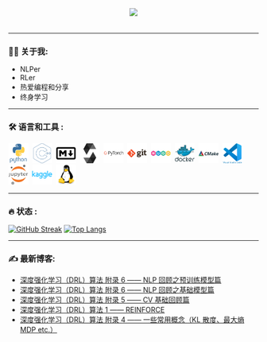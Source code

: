 <div id="header" align="center">
  <img src="https://media.giphy.com/media/M9gbBd9nbDrOTu1Mqx/giphy.gif" width="100"/>
  <div><img src="https://komarev.com/ghpvc/?username=amulil&style=flat-square&color=blue&label=  +访问量+  &style=flat-square&style=plastic" alt=""/></div>
</div>

---

### :man_technologist: 关于我:
- NLPer
- RLer
- 热爱编程和分享
- 终身学习

---

### :hammer_and_wrench: 语言和工具 :
<div>
  <img src="https://github.com/devicons/devicon/blob/master/icons/python/python-original-wordmark.svg" title="python" alt="python" width="40" height="40"/>&nbsp;
  <img src="https://github.com/devicons/devicon/blob/master/icons/cplusplus/cplusplus-line.svg" title="c++" alt="C++" width="40" height="40"/>&nbsp;
  <img src="https://github.com/devicons/devicon/blob/master/icons/markdown/markdown-original.svg" title="original" alt="original" width="40" height="40"/>&nbsp;
  <img src="https://github.com/devicons/devicon/blob/master/icons/solidity/solidity-original.svg" title="solidity" alt=solidity" width="40" height="40"/>&nbsp;
  <img src="https://github.com/devicons/devicon/blob/master/icons/pytorch/pytorch-original-wordmark.svg" title="pytorch" alt="pytorch" width="40" height="40"/>&nbsp;
  <img src="https://github.com/devicons/devicon/blob/master/icons/git/git-original-wordmark.svg" title="Git" **alt="Git" width="40" height="40"/>&nbsp;
  <img src="https://github.com/devicons/devicon/blob/master/icons/hugo/hugo-original-wordmark.svg" title="kaggle" alt=kaggle" width="40" height="40"/>&nbsp;
  <img src="https://github.com/devicons/devicon/blob/master/icons/docker/docker-original-wordmark.svg" title="docker" alt="docker" width="40" height="40"/>&nbsp;
  <img src="https://github.com/devicons/devicon/blob/master/icons/cmake/cmake-original-wordmark.svg" title="cmake" alt="cmake" width="40" height="40"/>&nbsp;
  <img src="https://github.com/devicons/devicon/blob/master/icons/vscode/vscode-original-wordmark.svg" title="vscode" alt="vscode" width="40" height="40"/>&nbsp;
  <img src="https://github.com/devicons/devicon/blob/master/icons/jupyter/jupyter-original-wordmark.svg" title="jupyter" alt="jupyter" width="40" height="40"/>&nbsp;
  <img src="https://github.com/devicons/devicon/blob/master/icons/kaggle/kaggle-original-wordmark.svg" title="kaggle" alt=kaggle" width="40" height="40"/>&nbsp;
  <img src="https://github.com/devicons/devicon/blob/master/icons/linux/linux-original.svg" title="linux" alt=linux" width="40" height="40"/>&nbsp;
</div>

---

### :fire: 状态 :
[![GitHub Streak](http://github-readme-streak-stats.herokuapp.com?user=amulil&theme=modern-lilac&border_radius=20&locale=zh_Hans&date_format=%5BY.%5Dn.j)](https://git.io/streak-stats)
[![Top Langs](https://github-readme-stats-git-masterrstaa-rickstaa.vercel.app/api/top-langs/?username=amulil&layout=compact&theme=vision-friendly-dark)](https://github.com/anuraghazra/github-readme-stats)

---

### :writing_hand: 最新博客:
<!-- BLOG-POST-LIST:START -->
- [深度强化学习（DRL）算法 附录 6 —— NLP 回顾之预训练模型篇](https://zhuanlan.zhihu.com/p/599095755)
- [深度强化学习（DRL）算法 附录 6 —— NLP 回顾之基础模型篇](https://zhuanlan.zhihu.com/p/597512525)
- [深度强化学习（DRL）算法 附录 5 —— CV 基础回顾篇](https://zhuanlan.zhihu.com/p/597512439)
- [深度强化学习（DRL）算法 1 —— REINFORCE](https://zhuanlan.zhihu.com/p/574479257)
- [深度强化学习（DRL）算法 附录 4 —— 一些常用概念（KL 散度、最大熵 MDP etc.）](https://zhuanlan.zhihu.com/p/596733815)
<!-- BLOG-POST-LIST:END -->


